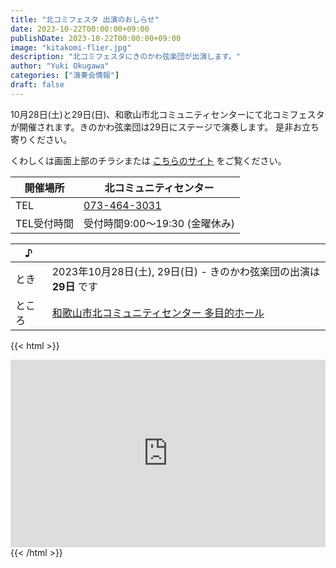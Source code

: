 ```yaml
---
title: "北コミフェスタ 出演のおしらせ"
date: 2023-10-22T00:00:00+09:00
publishDate: 2023-10-22T00:00:00+09:00
image: "kitakomi-flier.jpg"
description: "北コミフェスタにきのかわ弦楽団が出演します。"
author: "Yuki Okugawa"
categories: ["演奏会情報"]
draft: false
---
```


10月28日(土)と29日(日)、和歌山市北コミュニティセンターにて北コミフェスタが開催されます。きのかわ弦楽団は29日にステージで演奏します。
是非お立ち寄りください。

くわしくは画面上部のチラシまたは
[こちらのサイト](https://www.living-web.net/北コミフェスタ/) をご覧ください。

| 開催場所    | 北コミュニティセンター           |
| ----------- | -------------------------------- |
| TEL         | [073-464-3031](tel:073-464-3031) |
| TEL受付時間 | 受付時間9:00〜19:30 (金曜休み)   |

| ♪      |                                                                                                                     |
| ------ | ------------------------------------------------------------------------------------------------------------------- |
| とき   | 2023年10月28日(土), 29日(日) - きのかわ弦楽団の出演は **29日** です                                                 |
| ところ | [和歌山市北コミュニティセンター 多目的ホール](http://www.city.wakayama.wakayama.jp/shisetsu/community/1000963.html) |

{{< html >}}

<iframe src="https://www.google.com/maps/embed?pb=!1m18!1m12!1m3!1d3297.563737485079!2d135.2178114505228!3d34.259674114122646!2m3!1f0!2f0!3f0!3m2!1i1024!2i768!4f13.1!3m3!1m2!1s0x6000b3630ad341a9%3A0x7404136cb0f13f70!2z5ZKM5q2M5bGx5biCIOWMl-OCs-ODn-ODpeODi-ODhuOCo-OCu-ODs-OCv-ODvA!5e0!3m2!1sja!2sjp!4v1666938186120!5m2!1sja!2sjp" style="border:0;width:100%;height:300px;" allowfullscreen="" loading="lazy" referrerpolicy="no-referrer-when-downgrade"></iframe>
{{< /html >}}
